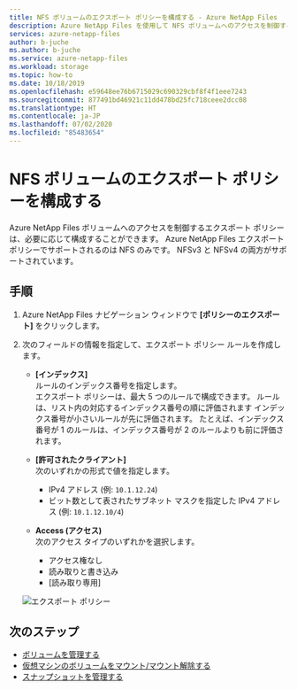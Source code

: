 ```yaml
---
title: NFS ボリュームのエクスポート ポリシーを構成する - Azure NetApp Files
description: Azure NetApp Files を使用して NFS ボリュームへのアクセスを制御するエクスポート ポリシーの構成方法について説明します
services: azure-netapp-files
author: b-juche
ms.author: b-juche
ms.service: azure-netapp-files
ms.workload: storage
ms.topic: how-to
ms.date: 10/18/2019
ms.openlocfilehash: e59648ee76b6715029c690329cbf8f4f1eee7243
ms.sourcegitcommit: 877491bd46921c11dd478bd25fc718ceee2dcc08
ms.translationtype: HT
ms.contentlocale: ja-JP
ms.lasthandoff: 07/02/2020
ms.locfileid: "85483654"
---
```

# <a name="configure-export-policy-for-an-nfs-volume"></a>NFS ボリュームのエクスポート ポリシーを構成する

Azure NetApp Files ボリュームへのアクセスを制御するエクスポート ポリシーは、必要に応じて構成することができます。 Azure NetApp Files エクスポート ポリシーでサポートされるのは NFS のみです。  NFSv3 と NFSv4 の両方がサポートされています。 

## <a name="steps"></a>手順 

1.  Azure NetApp Files ナビゲーション ウィンドウで **[ポリシーのエクスポート]** をクリックします。 

2.  次のフィールドの情報を指定して、エクスポート ポリシー ルールを作成します。   
    *  **[インデックス]**    
        ルールのインデックス番号を指定します。  
        エクスポート ポリシーは、最大 5 つのルールで構成できます。 ルールは、リスト内の対応するインデックス番号の順に評価されます インデックス番号が小さいルールが先に評価されます。 たとえば、インデックス番号が 1 のルールは、インデックス番号が 2 のルールよりも前に評価されます。 

    * **[許可されたクライアント]**    
        次のいずれかの形式で値を指定します。  
        * IPv4 アドレス (例: `10.1.12.24`) 
        * ビット数として表されたサブネット マスクを指定した IPv4 アドレス (例: `10.1.12.10/4`)

    * **Access (アクセス)**  
        次のアクセス タイプのいずれかを選択します。  
        * アクセス権なし 
        * 読み取りと書き込み
        * [読み取り専用]

    ![エクスポート ポリシー](../media/azure-netapp-files/azure-netapp-files-export-policy.png) 


## <a name="next-steps"></a>次のステップ 
* [ボリュームを管理する](azure-netapp-files-manage-volumes.md)
* [仮想マシンのボリュームをマウント/マウント解除する](azure-netapp-files-mount-unmount-volumes-for-virtual-machines.md)
* [スナップショットを管理する](azure-netapp-files-manage-snapshots.md)

